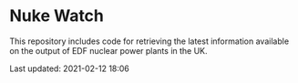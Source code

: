 # Nuke Watch

This repository includes code for retrieving the latest information available on the output of EDF nuclear power plants in the UK.

Last updated: 2021-02-12 18:06